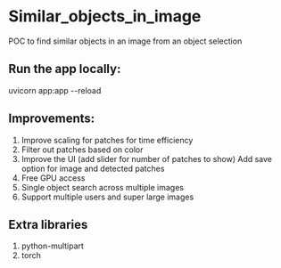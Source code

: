 # Similar_objects_in_image 

POC to find similar objects in an image from an object selection

## Run the app locally: 

uvicorn app:app --reload

## Improvements:

1. Improve scaling for patches for time efficiency 
2. Filter out patches based on color 
3. Improve the UI (add slider for number of patches to show)
   Add save option for image and detected patches
4. Free GPU access
5. Single object search across multiple images
6. Support multiple users and super large images 

## Extra libraries

1. python-multipart
2. torch 